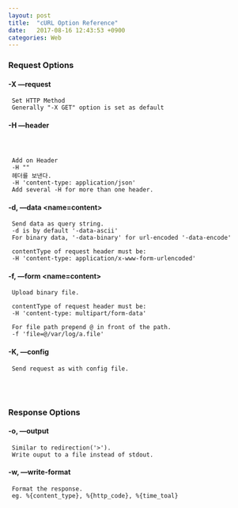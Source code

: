 ```yaml
---
layout: post
title:  "cURL Option Reference"
date:   2017-08-16 12:43:53 +0900
categories: Web
---
```


### Request Options

#### -X —request <command>

     Set HTTP Method
     Generally "-X GET" option is set as default

#### -H —header <header>

     Add on Header
     -H ""
     헤더를 보낸다.
     -H 'content-type: application/json'
     Add several -H for more than one header.

#### -d, —data <name=content>

     Send data as query string.
     -d is by default '-data-ascii'
     For binary data, '-data-binary' for url-encoded '-data-encode'

     contentType of request header must be:
     -H 'content-type: application/x-www-form-urlencoded'

#### -f, —form <name=content>

     Upload binary file.

     contentType of request header must be:
     -H 'content-type: multipart/form-data'

     For file path prepend @ in front of the path.
     -f 'file=@/var/log/a.file'

#### -K, —config <config file>

     Send request as with config file.

<br><br>


### Response Options

#### -o, —output <file>

     Similar to redirection('>').
     Write ouput to a file instead of stdout.

#### -w, —write-format <format>

     Format the response.
     eg. %{content_type}, %{http_code}, %{time_toal}


